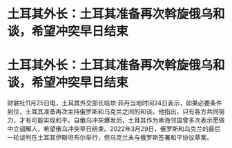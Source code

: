 # 土耳其外长：土耳其准备再次斡旋俄乌和谈，希望冲突早日结束

# 土耳其外长：土耳其准备再次斡旋俄乌和谈，希望冲突早日结束

财联社11月25日电，土耳其外交部长哈坎·菲丹当地时间24日表示，如果必要条件到位，土耳其准备再次主持俄罗斯和乌克兰之间的和谈。他指出，只有各方共同努力，才有可能实现和平。自俄乌冲突爆发后，土耳其作为黑海邻国曾多次表示愿做中立调解人，希望俄乌冲突早日结束。2022年3月29日，俄罗斯和乌克兰的最后一轮谈判在土耳其伊斯坦布尔举行，但乌克兰未与俄罗斯签署和平协议草案。

